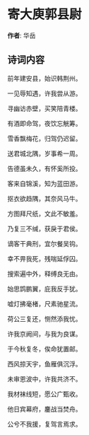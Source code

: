 # 寄大庾郭县尉

**作者**: 华岳

## 诗词内容

前年建安县，始识韩荆州。

一见辱知遇，许我尝从游。

寻幽访赤壁，买笑陪青楼。

有酒即命驾，夜饮忘觥筹。

雪香飘梅花，归驾仍迟留。

送君城北隅，岁事希一周。

告德虽未久，有怀奚所投。

客来自锦溪，知为蓝田游。

抠衣欲趋隅，其奈风马牛。

方图拜尺纸，文此不敏羞。

乃复三不缄，获戾于君侯。

谪客干典刑，宜尔餐吴钩。

幸不畀我死，残喘延俘囚。

搜索遍中外，释缚良无由。

始思鹍鹏翼，庇我反手犹。

嘘灯拂毫楮，尺素驰星流。

荷公三复还，恻然添我忧。

许我京阙间，与我为良谋。

于今秋复冬，俟命犹置邮。

西风掠天宇，鱼雁俱沉浮。

未审恩波中，许我共济不。

我材袜线短，愿公广甄收。

他日宾幕府，鏖战当焚舟。

公兮不我援，复驾言焉求。

